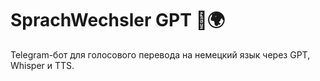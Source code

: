 # SprachWechsler GPT 🤖🌍

Telegram-бот для голосового перевода на немецкий язык через GPT, Whisper и TTS.